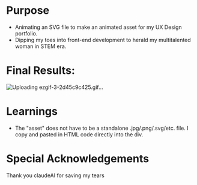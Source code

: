 # Purpose
* Animating an SVG file to make an animated asset for my UX Design portfolio.
* Dipping my toes into front-end development to herald my multitalented woman in STEM era.

# Final Results:
![Uploading ezgif-3-2d45c9c425.gif…]()

# Learnings
* The "asset" does not have to be a standalone .jpg/.png/.svg/etc. file. I copy and pasted in HTML code directly into the div.

# Special Acknowledgements
Thank you claudeAI for saving my tears


